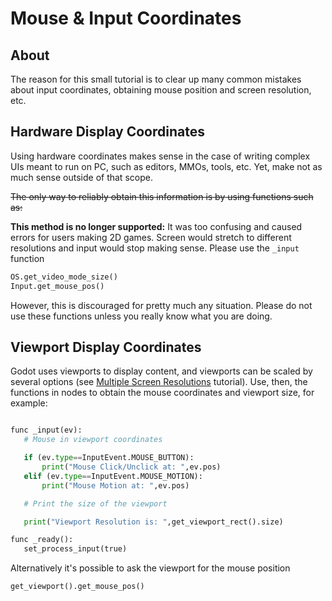 # Mouse & Input Coordinates

## About

The reason for this small tutorial is to clear up many common mistakes about input coordinates, obtaining mouse position and screen resolution, etc.

## Hardware Display Coordinates

Using hardware coordinates makes sense in the case of writing complex UIs meant to run on PC, such as editors, MMOs, tools, etc. Yet, make not as much sense outside of that scope. 

~~The only way to reliably obtain this information is by using functions such as:~~

**This method is no longer supported:** It was too confusing and caused errors for users making 2D games. Screen would stretch to different resolutions and input would stop making sense. Please use the ``_input`` function

```python
OS.get_video_mode_size()
Input.get_mouse_pos()
```

However, this is discouraged for pretty much any situation. Please do not use these functions unless you really know what you are doing.

## Viewport Display Coordinates

Godot uses viewports to display content, and viewports can be scaled by several options (see [Multiple Screen Resolutions](tutorial_multires) tutorial). Use, then, the functions in nodes to obtain the mouse coordinates and viewport size, for example:


```python

func _input(ev):
   # Mouse in viewport coordinates

   if (ev.type==InputEvent.MOUSE_BUTTON):
       print("Mouse Click/Unclick at: ",ev.pos)
   elif (ev.type==InputEvent.MOUSE_MOTION):
       print("Mouse Motion at: ",ev.pos)

   # Print the size of the viewport

   print("Viewport Resolution is: ",get_viewport_rect().size)

func _ready():
   set_process_input(true)

```

Alternatively it's possible to ask the viewport for the mouse position

```python
get_viewport().get_mouse_pos()
```
